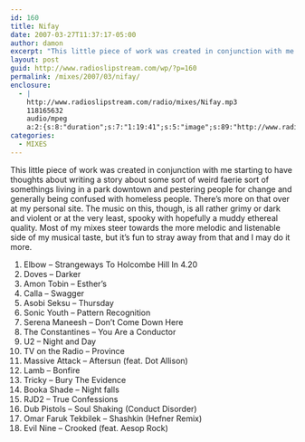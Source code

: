 ```yaml
---
id: 160
title: Nifay
date: 2007-03-27T11:37:17-05:00
author: damon
excerpt: "This little piece of work was created in conjunction with me starting to have thoughts about writing a story about some sort of weird faerie sort of somethings living in a park downtown and pestering people for change and generally being confused with homeless people. There's more on that over at my personal site. The music on this, though, is all rather grimy or dark and violent or at the very least, spooky with hopefully a muddy ethereal quality. Most of my mixes steer towards the more melodic and listenable side of my musical taste, but it's fun to stray away from that and I may do it more."
layout: post
guid: http://www.radioslipstream.com/wp/?p=160
permalink: /mixes/2007/03/nifay/
enclosure:
  - |
    http://www.radioslipstream.com/radio/mixes/Nifay.mp3
    118165632
    audio/mpeg
    a:2:{s:8:"duration";s:7:"1:19:41";s:5:"image";s:89:"http://www.radioslipstream.com/wp/wp-content/plugins/podpress//images/vpreview_center.png";}
categories:
  - MIXES
---
```

This little piece of work was created in conjunction with me starting to have thoughts about writing a story about some sort of weird faerie sort of somethings living in a park downtown and pestering people for change and generally being confused with homeless people. There’s more on that over at my personal site. The music on this, though, is all rather grimy or dark and violent or at the very least, spooky with hopefully a muddy ethereal quality. Most of my mixes steer towards the more melodic and listenable side of my musical taste, but it’s fun to stray away from that and I may do it more.

<ol style="margin-top: 0in" start="1" type="1">
  <li class="MsoNormal">
    <span lang="EN-US">Elbow – Strangeways To Holcombe Hill In 4.20</span>
  </li>
  <li class="MsoNormal">
    <span lang="EN-US">Doves – Darker</span>
  </li>
  <li class="MsoNormal">
    <span lang="EN-US">Amon Tobin – Esther’s</span>
  </li>
  <li class="MsoNormal">
    <span lang="EN-US">Calla – Swagger</span>
  </li>
  <li class="MsoNormal">
    <span lang="EN-US">Asobi Seksu – Thursday</span>
  </li>
  <li class="MsoNormal">
    <span lang="EN-US">Sonic Youth – Pattern Recognition</span>
  </li>
  <li class="MsoNormal">
    <span lang="EN-US">Serena Maneesh – Don’t Come Down Here</span>
  </li>
  <li class="MsoNormal">
    <span lang="EN-US">The Constantines – You Are a Conductor</span>
  </li>
  <li class="MsoNormal">
    <span lang="EN-US">U2 – Night and Day</span>
  </li>
  <li class="MsoNormal">
    <span lang="EN-US">TV on the Radio – Province</span>
  </li>
  <li class="MsoNormal">
    <span lang="EN-US">Massive Attack – Aftersun (feat. Dot Allison)</span>
  </li>
  <li class="MsoNormal">
    <span lang="EN-US">Lamb – Bonfire</span>
  </li>
  <li class="MsoNormal">
    <span lang="EN-US">Tricky – Bury The Evidence</span>
  </li>
  <li class="MsoNormal">
    <span lang="EN-US">Booka Shade – Night falls</span>
  </li>
  <li class="MsoNormal">
    <span lang="EN-US">RJD2 – True Confessions</span>
  </li>
  <li class="MsoNormal">
    <span lang="EN-US">Dub Pistols – Soul Shaking (Conduct Disorder)</span>
  </li>
  <li class="MsoNormal">
    <span lang="EN-US">Omar Faruk Tekbilek – Shashkin (Hefner Remix)</span>
  </li>
  <li class="MsoNormal">
    <span lang="EN-US">Evil Nine – Crooked (feat. Aesop Rock)</span>
  </li>
</ol>